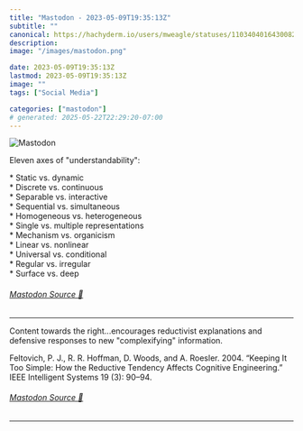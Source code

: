 ```yaml
---
title: "Mastodon - 2023-05-09T19:35:13Z"
subtitle: ""
canonical: https://hachyderm.io/users/mweagle/statuses/110340401643008283
description:
image: "/images/mastodon.png"

date: 2023-05-09T19:35:13Z
lastmod: 2023-05-09T19:35:13Z
image: ""
tags: ["Social Media"]

categories: ["mastodon"]
# generated: 2025-05-22T22:29:20-07:00
---
```

![Mastodon](/images/mastodon.png)

<p>Eleven axes of &quot;understandability&quot;:</p><p>* Static vs. dynamic<br />* Discrete vs. continuous<br />* Separable vs. interactive<br />* Sequential vs. simultaneous<br />* Homogeneous vs. heterogeneous<br />* Single vs. multiple representations<br />* Mechanism vs. organicism<br />* Linear vs. nonlinear<br />* Universal vs. conditional<br />* Regular vs. irregular<br />* Surface vs. deep</p>


###### [Mastodon Source 🐘](https://hachyderm.io/@mweagle/110340401643008283)

___

<p>Content towards the right...encourages reductivist explanations and defensive responses to new &quot;complexifying&quot; information.</p><p>Feltovich, P. J., R. R. Hoffman, D. Woods, and A. Roesler. 2004. “Keeping It Too Simple: How the Reductive Tendency Affects Cognitive Engineering.” IEEE Intelligent Systems 19 (3): 90–94.</p>


###### [Mastodon Source 🐘](https://hachyderm.io/@mweagle/110340404443093917)

___
